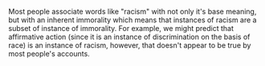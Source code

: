 Most people associate words like "racism" with not only it's base meaning, but with an inherent immorality which means that instances of racism are a subset of instance of immorality. For example, we might predict that affirmative action (since it is an instance of discrimination on the basis of race) is an instance of racism, however, that doesn't appear to be true by most people's accounts.